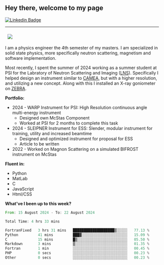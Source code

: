 ## Hey there, welcome to my page

[![Linkedin Badge](https://img.shields.io/badge/-LinkedIn-0e76a8?style=flat-square&logo=Linkedin&logoColor=white)](https://www.linkedin.com/in/nicolai-amin-5156b9230/)

---

###  &nbsp; ![](https://visitor-badge.glitch.me/badge?page_id=nicolai3008/nicolai3008)

I am a physics engineer the 4th semester of my masters. I am specialized in solid state physics, more specifically neutron scattering, magnetism and software implementation.

Most recently, I spent the summer of 2024 working as a summer student at PSI for the Labratory of Neutron Scattering and Imaging ([LNS](https://www.psi.ch/en/lns)). Specifically I helped design an instrument similar to [CAMEA](https://www.psi.ch/en/sinq/camea), but with a higher resolution, and utilizing a new concept. Along with this I installed an X-ray goniometer on [ZEBRA](https://www.psi.ch/en/sinq/zebra).

**Portfolio:**
- 2024 - WARP Instrument for PSI: High Resolution continuous angle multi-energy instrument
  - Designed own McStas Component
  - Worked at PSI for 2 months to complete this task
- 2024 - SLEIPNER Instrument for ESS: Slender, modular instrument for training, utility and increased beamtime
  - Designed and optimized instrument for proposal for ESS
  - Article to be written
- 2022 - Worked on Magnon Scattering on a simulated BIFROST instrument on McStas

**Fluent in:**

- Python
- MatLab
- C
- JavaScript
- Html/CSS

**What've I been up to this week?**

<!--START_SECTION:waka-->

```rust
From: 15 August 2024 - To: 22 August 2024

Total Time: 4 hrs 33 mins

FortranFixed   3 hrs 31 mins   ███████████████████▒░░░░░   77.13 %
Python         41 mins         ███▓░░░░░░░░░░░░░░░░░░░░░   15.09 %
C              15 mins         █▒░░░░░░░░░░░░░░░░░░░░░░░   05.50 %
Markdown       3 mins          ▒░░░░░░░░░░░░░░░░░░░░░░░░   01.35 %
Fortran        1 min           ░░░░░░░░░░░░░░░░░░░░░░░░░   00.45 %
PHP            0 secs          ░░░░░░░░░░░░░░░░░░░░░░░░░   00.23 %
Other          0 secs          ░░░░░░░░░░░░░░░░░░░░░░░░░   00.23 %
```

<!--END_SECTION:waka-->
